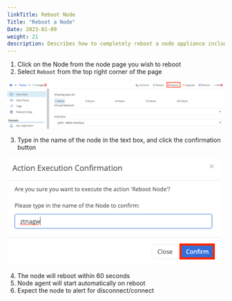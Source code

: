 ```yaml
---
linkTitle: Reboot Node
Title: "Reboot a Node"
Date: 2023-01-09
weight: 21
description: Describes how to completely reboot a node appliance including the operating system
---
```


1. Click on the Node from the node page you wish to reboot
2. Select `Reboot` from the top right corner of the page

![img](reboot.png)

3. Type in the name of the node in the text box, and click the confirmation button

![img](execute.png)

4. The node will reboot within 60 seconds
5. Node agent will start automatically on reboot
6. Expect the node to alert for disconnect/connect
